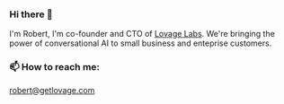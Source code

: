 ### Hi there 👋

I'm Robert, I'm co-founder and CTO of [Lovage Labs](https://getlovage.com). We're bringing the power of conversational AI to small business and enteprise customers.

### 📫 How to reach me:

[robert@getlovage.com](mailto:rober@getlovage.com)

<!--
**rhinck/rhinck** is a ✨ _special_ ✨ repository because its `README.md` (this file) appears on your GitHub profile.

Here are some ideas to get you started:

- 🔭 I’m currently working on ...
- 🌱 I’m currently learning ...
- 👯 I’m looking to collaborate on ...
- 🤔 I’m looking for help with ...
- 💬 Ask me about ...
- 📫 How to reach me: ...
- 😄 Pronouns: ...
- ⚡ Fun fact: ...
-->
